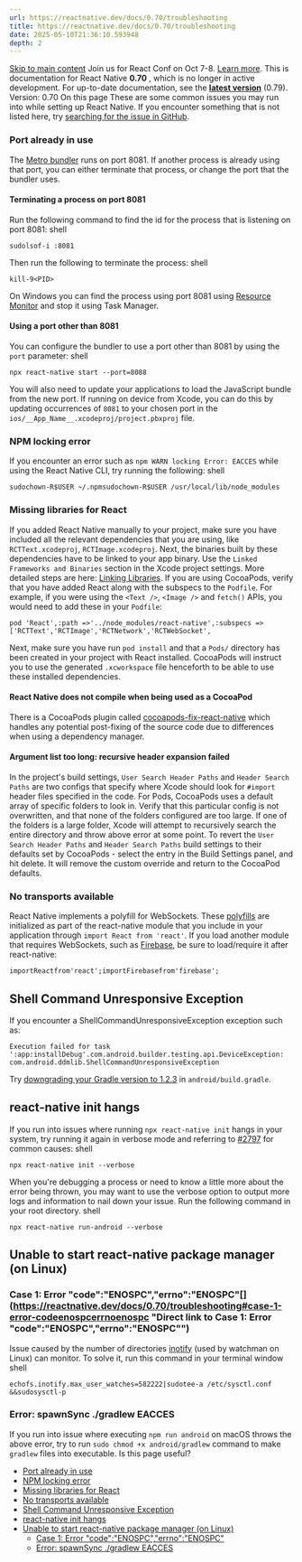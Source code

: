 ```yaml
---
url: https://reactnative.dev/docs/0.70/troubleshooting
title: https://reactnative.dev/docs/0.70/troubleshooting
date: 2025-05-10T21:36:10.593948
depth: 2
---
```


[Skip to main content](https://reactnative.dev/docs/0.70/troubleshooting#__docusaurus_skipToContent_fallback)
Join us for React Conf on Oct 7-8. [Learn more](https://conf.react.dev).
This is documentation for React Native **0.70** , which is no longer in active development.
For up-to-date documentation, see the **[latest version](https://reactnative.dev/docs/troubleshooting)** (0.79).
Version: 0.70
On this page
These are some common issues you may run into while setting up React Native. If you encounter something that is not listed here, try [searching for the issue in GitHub](https://github.com/facebook/react-native/issues/).
### Port already in use[​](https://reactnative.dev/docs/0.70/troubleshooting#port-already-in-use "Direct link to Port already in use")
The [Metro bundler](https://metrobundler.dev/) runs on port 8081. If another process is already using that port, you can either terminate that process, or change the port that the bundler uses.
#### Terminating a process on port 8081[​](https://reactnative.dev/docs/0.70/troubleshooting#terminating-a-process-on-port-8081 "Direct link to Terminating a process on port 8081")
Run the following command to find the id for the process that is listening on port 8081:
shell
```
sudolsof-i :8081
```

Then run the following to terminate the process:
shell
```
kill-9<PID>
```

On Windows you can find the process using port 8081 using [Resource Monitor](https://stackoverflow.com/questions/48198/how-can-you-find-out-which-process-is-listening-on-a-port-on-windows) and stop it using Task Manager.
#### Using a port other than 8081[​](https://reactnative.dev/docs/0.70/troubleshooting#using-a-port-other-than-8081 "Direct link to Using a port other than 8081")
You can configure the bundler to use a port other than 8081 by using the `port` parameter:
shell
```
npx react-native start --port=8088
```

You will also need to update your applications to load the JavaScript bundle from the new port. If running on device from Xcode, you can do this by updating occurrences of `8081` to your chosen port in the `ios/__App_Name__.xcodeproj/project.pbxproj` file.
### NPM locking error[​](https://reactnative.dev/docs/0.70/troubleshooting#npm-locking-error "Direct link to NPM locking error")
If you encounter an error such as `npm WARN locking Error: EACCES` while using the React Native CLI, try running the following:
shell
```
sudochown-R$USER ~/.npmsudochown-R$USER /usr/local/lib/node_modules
```

### Missing libraries for React[​](https://reactnative.dev/docs/0.70/troubleshooting#missing-libraries-for-react "Direct link to Missing libraries for React")
If you added React Native manually to your project, make sure you have included all the relevant dependencies that you are using, like `RCTText.xcodeproj`, `RCTImage.xcodeproj`. Next, the binaries built by these dependencies have to be linked to your app binary. Use the `Linked Frameworks and Binaries` section in the Xcode project settings. More detailed steps are here: [Linking Libraries](https://reactnative.dev/docs/0.70/linking-libraries-ios#content).
If you are using CocoaPods, verify that you have added React along with the subspecs to the `Podfile`. For example, if you were using the `<Text />`, `<Image />` and `fetch()` APIs, you would need to add these in your `Podfile`:
```
pod 'React',:path =>'../node_modules/react-native',:subspecs =>['RCTText','RCTImage','RCTNetwork','RCTWebSocket',
```

Next, make sure you have run `pod install` and that a `Pods/` directory has been created in your project with React installed. CocoaPods will instruct you to use the generated `.xcworkspace` file henceforth to be able to use these installed dependencies.
#### React Native does not compile when being used as a CocoaPod[​](https://reactnative.dev/docs/0.70/troubleshooting#react-native-does-not-compile-when-being-used-as-a-cocoapod "Direct link to React Native does not compile when being used as a CocoaPod")
There is a CocoaPods plugin called [cocoapods-fix-react-native](https://github.com/orta/cocoapods-fix-react-native) which handles any potential post-fixing of the source code due to differences when using a dependency manager.
#### Argument list too long: recursive header expansion failed[​](https://reactnative.dev/docs/0.70/troubleshooting#argument-list-too-long-recursive-header-expansion-failed "Direct link to Argument list too long: recursive header expansion failed")
In the project's build settings, `User Search Header Paths` and `Header Search Paths` are two configs that specify where Xcode should look for `#import` header files specified in the code. For Pods, CocoaPods uses a default array of specific folders to look in. Verify that this particular config is not overwritten, and that none of the folders configured are too large. If one of the folders is a large folder, Xcode will attempt to recursively search the entire directory and throw above error at some point.
To revert the `User Search Header Paths` and `Header Search Paths` build settings to their defaults set by CocoaPods - select the entry in the Build Settings panel, and hit delete. It will remove the custom override and return to the CocoaPod defaults.
### No transports available[​](https://reactnative.dev/docs/0.70/troubleshooting#no-transports-available "Direct link to No transports available")
React Native implements a polyfill for WebSockets. These [polyfills](https://github.com/facebook/react-native/blob/0.70-stable/Libraries/Core/InitializeCore.js) are initialized as part of the react-native module that you include in your application through `import React from 'react'`. If you load another module that requires WebSockets, such as [Firebase](https://github.com/facebook/react-native/issues/3645), be sure to load/require it after react-native:
```
importReactfrom'react';importFirebasefrom'firebase';
```

## Shell Command Unresponsive Exception[​](https://reactnative.dev/docs/0.70/troubleshooting#shell-command-unresponsive-exception "Direct link to Shell Command Unresponsive Exception")
If you encounter a ShellCommandUnresponsiveException exception such as:
```
Execution failed for task ':app:installDebug'.com.android.builder.testing.api.DeviceException: com.android.ddmlib.ShellCommandUnresponsiveException
```

Try [downgrading your Gradle version to 1.2.3](https://github.com/facebook/react-native/issues/2720) in `android/build.gradle`.
## react-native init hangs[​](https://reactnative.dev/docs/0.70/troubleshooting#react-native-init-hangs "Direct link to react-native init hangs")
If you run into issues where running `npx react-native init` hangs in your system, try running it again in verbose mode and referring to [#2797](https://github.com/facebook/react-native/issues/2797) for common causes:
shell
```
npx react-native init --verbose
```

When you're debugging a process or need to know a little more about the error being thrown, you may want to use the verbose option to output more logs and information to nail down your issue.
Run the following command in your root directory.
shell
```
npx react-native run-android --verbose
```

## Unable to start react-native package manager (on Linux)[​](https://reactnative.dev/docs/0.70/troubleshooting#unable-to-start-react-native-package-manager-on-linux "Direct link to Unable to start react-native package manager \(on Linux\)")
### Case 1: Error "code":"ENOSPC","errno":"ENOSPC"[​](https://reactnative.dev/docs/0.70/troubleshooting#case-1-error-codeenospcerrnoenospc "Direct link to Case 1: Error "code":"ENOSPC","errno":"ENOSPC"")
Issue caused by the number of directories [inotify](https://github.com/guard/listen/wiki/Increasing-the-amount-of-inotify-watchers) (used by watchman on Linux) can monitor. To solve it, run this command in your terminal window
shell
```
echofs.inotify.max_user_watches=582222|sudotee-a /etc/sysctl.conf &&sudosysctl-p
```

### Error: spawnSync ./gradlew EACCES[​](https://reactnative.dev/docs/0.70/troubleshooting#error-spawnsync-gradlew-eacces "Direct link to Error: spawnSync ./gradlew EACCES")
If you run into issue where executing `npm run android` on macOS throws the above error, try to run `sudo chmod +x android/gradlew` command to make `gradlew` files into executable.
Is this page useful?
  * [Port already in use](https://reactnative.dev/docs/0.70/troubleshooting#port-already-in-use)
  * [NPM locking error](https://reactnative.dev/docs/0.70/troubleshooting#npm-locking-error)
  * [Missing libraries for React](https://reactnative.dev/docs/0.70/troubleshooting#missing-libraries-for-react)
  * [No transports available](https://reactnative.dev/docs/0.70/troubleshooting#no-transports-available)
  * [Shell Command Unresponsive Exception](https://reactnative.dev/docs/0.70/troubleshooting#shell-command-unresponsive-exception)
  * [react-native init hangs](https://reactnative.dev/docs/0.70/troubleshooting#react-native-init-hangs)
  * [Unable to start react-native package manager (on Linux)](https://reactnative.dev/docs/0.70/troubleshooting#unable-to-start-react-native-package-manager-on-linux)
    * [Case 1: Error "code":"ENOSPC","errno":"ENOSPC"](https://reactnative.dev/docs/0.70/troubleshooting#case-1-error-codeenospcerrnoenospc)
    * [Error: spawnSync ./gradlew EACCES](https://reactnative.dev/docs/0.70/troubleshooting#error-spawnsync-gradlew-eacces)



